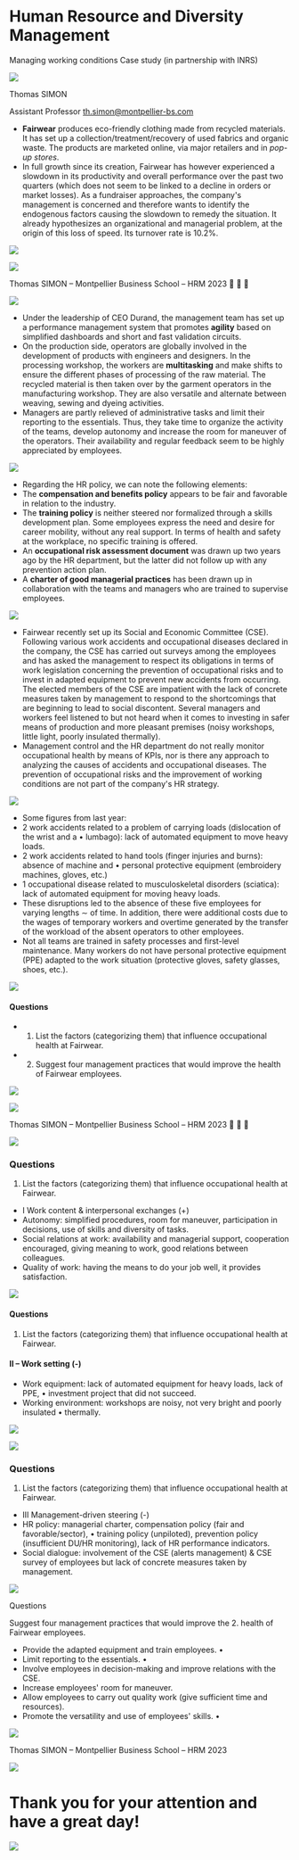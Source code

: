 # Human Resource and Diversity Management

Managing working conditions Case study (in partnership with INRS)

![](_page_0_Picture_2.jpeg)

Thomas SIMON

Assistant Professor th.simon@montpellier-bs.com

- **Fairwear** produces eco-friendly clothing made from recycled materials. It has set up a collection/treatment/recovery of used fabrics and organic waste. The products are marketed online, via major retailers and in *pop-up stores*.
- In full growth since its creation, Fairwear has however experienced a slowdown in its productivity and overall performance over the past two quarters (which does not seem to be linked to a decline in orders or market losses). As a fundraiser approaches, the company's management is concerned and therefore wants to identify the endogenous factors causing the slowdown to remedy the situation. It already hypothesizes an organizational and managerial problem, at the origin of this loss of speed. Its turnover rate is 10.2%.

![](_page_1_Picture_3.jpeg)

![](_page_1_Picture_4.jpeg)

Thomas SIMON – Montpellier Business School – HRM 2023 🏻 🎞 🗚

![](_page_1_Picture_6.jpeg)

- Under the leadership of CEO Durand, the management team has set up a performance management system that promotes **agility** based on simplified dashboards and short and fast validation circuits.
- On the production side, operators are globally involved in the development of products with engineers and designers. In the processing workshop, the workers are **multitasking** and make shifts to ensure the different phases of processing of the raw material. The recycled material is then taken over by the garment operators in the manufacturing workshop. They are also versatile and alternate between weaving, sewing and dyeing activities.
- Managers are partly relieved of administrative tasks and limit their reporting to the essentials. Thus, they take time to organize the activity of the teams, develop autonomy and increase the room for maneuver of the operators. Their availability and regular feedback seem to be highly appreciated by employees.

![](_page_2_Picture_4.jpeg)

- Regarding the HR policy, we can note the following elements:
- The **compensation and benefits policy** appears to be fair and favorable in relation to the industry.
- The **training policy** is neither steered nor formalized through a skills development plan. Some employees express the need and desire for career mobility, without any real support. In terms of health and safety at the workplace, no specific training is offered.
- An **occupational risk assessment document** was drawn up two years ago by the HR department, but the latter did not follow up with any prevention action plan.
- A **charter of good managerial practices** has been drawn up in collaboration with the teams and managers who are trained to supervise employees.

![](_page_3_Picture_6.jpeg)

- Fairwear recently set up its Social and Economic Committee (CSE). Following various work accidents and occupational diseases declared in the company, the CSE has carried out surveys among the employees and has asked the management to respect its obligations in terms of work legislation concerning the prevention of occupational risks and to invest in adapted equipment to prevent new accidents from occurring. The elected members of the CSE are impatient with the lack of concrete measures taken by management to respond to the shortcomings that are beginning to lead to social discontent. Several managers and workers feel listened to but not heard when it comes to investing in safer means of production and more pleasant premises (noisy workshops, little light, poorly insulated thermally).
- Management control and the HR department do not really monitor occupational health by means of KPIs, nor is there any approach to analyzing the causes of accidents and occupational diseases. The prevention of occupational risks and the improvement of working conditions are not part of the company's HR strategy.

![](_page_4_Picture_3.jpeg)

- Some figures from last year:
- 2 work accidents related to a problem of carrying loads (dislocation of the wrist and a  $\bullet$ lumbago): lack of automated equipment to move heavy loads.
- 2 work accidents related to hand tools (finger injuries and burns): absence of machine and  $\bullet$ personal protective equipment (embroidery machines, gloves, etc.)
- 1 occupational disease related to musculoskeletal disorders (sciatica): lack of automated equipment for moving heavy loads.
- These disruptions led to the absence of these five employees for varying lengths  $\sim$ of time. In addition, there were additional costs due to the wages of temporary workers and overtime generated by the transfer of the workload of the absent operators to other employees.
- Not all teams are trained in safety processes and first-level maintenance. Many workers do not have personal protective equipment (PPE) adapted to the work situation (protective gloves, safety glasses, shoes, etc.).

![](_page_5_Picture_7.jpeg)
#### Questions

- 1. List the factors (categorizing them) that influence occupational health at Fairwear.
- 2. Suggest four management practices that would improve the health of Fairwear employees.

![](0__page_6_Picture_4.jpeg)

![](0__page_6_Picture_5.jpeg)

Thomas SIMON – Montpellier Business School – HRM 2023 🏻 🎞 🗚

![](0__page_6_Picture_7.jpeg)

### Questions

1. List the factors (categorizing them) that influence occupational health at Fairwear.

- I Work content & interpersonal exchanges (+)
- Autonomy: simplified procedures, room for maneuver, participation in decisions, use of skills and diversity of tasks.
- Social relations at work: availability and managerial support, cooperation encouraged, giving meaning to work, good relations between colleagues.
- Quality of work: having the means to do your job well, it provides satisfaction.

![](0__page_7_Picture_7.jpeg)

#### Questions

1. List the factors (categorizing them) that influence occupational health at Fairwear.

#### II – Work setting (-)

- Work equipment: lack of automated equipment for heavy loads, lack of PPE,  $\bullet$ investment project that did not succeed.
- Working environment: workshops are noisy, not very bright and poorly insulated  $\bullet$ thermally.

![](0__page_8_Picture_6.jpeg)

![](0__page_8_Picture_8.jpeg)

### Questions

1. List the factors (categorizing them) that influence occupational health at Fairwear.

- III Management-driven steering (-)
- HR policy: managerial charter, compensation policy (fair and favorable/sector),  $\bullet$ training policy (unpiloted), prevention policy (insufficient DU/HR monitoring), lack of HR performance indicators.
- Social dialogue: involvement of the CSE (alerts management) & CSE survey of employees but lack of concrete measures taken by management.

![](0__page_9_Picture_6.jpeg)

Questions

Suggest four management practices that would improve the 2. health of Fairwear employees.

- Provide the adapted equipment and train employees.  $\bullet$
- Limit reporting to the essentials.  $\bullet$
- Involve employees in decision-making and improve relations with the CSE.
- Increase employees' room for maneuver.
- Allow employees to carry out quality work (give sufficient time and resources).
- Promote the versatility and use of employees' skills.  $\bullet$

![](0__page_10_Picture_9.jpeg)

Thomas SIMON – Montpellier Business School – HRM 2023

![](0__page_10_Picture_11.jpeg)

# Thank you for your attention and have a great day!

![](0__page_11_Picture_1.jpeg)